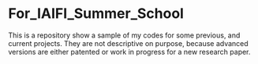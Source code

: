 # For_IAIFI_Summer_School
This is a repository show a sample of my codes for some previous, and current projects. They are not descriptive on purpose, because advanced versions are either patented or work in progress for a new research paper.
